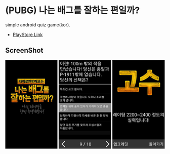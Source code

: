 # (PUBG) 나는 배그를 잘하는 편일까?
simple android quiz game(kor).
* [PlayStore Link](https://play.google.com/store/apps/details?id=com.ssangwoo.amigoodatbg)

## ScreenShot
![app_image](./app_image.png)
